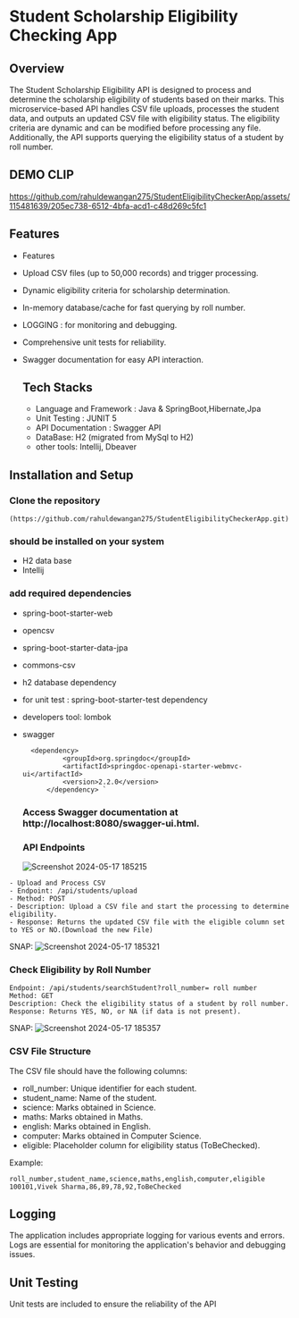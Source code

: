 # Student Scholarship Eligibility Checking App
## Overview
The Student Scholarship Eligibility API is designed to process and determine the scholarship eligibility of students based on their marks. This microservice-based API handles CSV file uploads, processes the student data, and outputs an updated CSV file with eligibility status. The eligibility criteria are dynamic and can be modified before processing any file. Additionally, the API supports querying the eligibility status of a student by roll number.

## DEMO CLIP


https://github.com/rahuldewangan275/StudentEligibilityCheckerApp/assets/115481639/205ec738-6512-4bfa-acd1-c48d269c5fc1




## Features
* Features
* Upload CSV files (up to 50,000 records) and trigger processing.
* Dynamic eligibility criteria for scholarship determination.
* In-memory database/cache for fast querying by roll number.
* LOGGING : for monitoring and debugging.
* Comprehensive unit tests for reliability.
* Swagger documentation for easy API interaction.

  ## Tech Stacks
  * Language and Framework : Java & SpringBoot,Hibernate,Jpa
  * Unit Testing : JUNIT 5
  * API Documentation : Swagger API
  * DataBase: H2 (migrated from MySql to H2)
  * other tools: Intellij, Dbeaver

## Installation and Setup

### Clone the repository  
```
(https://github.com/rahuldewangan275/StudentEligibilityCheckerApp.git)
```

### should be installed on your system
* H2 data base 
* Intellij

### add required dependencies
* spring-boot-starter-web
* opencsv
* spring-boot-starter-data-jpa
* commons-csv
* h2 database dependency
* for unit test : spring-boot-starter-test dependency
* developers tool: lombok
* swagger
  ```
  	<dependency>
			<groupId>org.springdoc</groupId>
			<artifactId>springdoc-openapi-starter-webmvc-ui</artifactId>
			<version>2.2.0</version>
		</dependency> `
  ```
  ### Access Swagger documentation at http://localhost:8080/swagger-ui.html.

  ### API Endpoints
  ![Screenshot 2024-05-17 185215](https://github.com/rahuldewangan275/StudentEligibilityCheckerApp/assets/115481639/8f4f2766-f876-4099-9b86-818c1b39a3eb)

  
```
- Upload and Process CSV
- Endpoint: /api/students/upload
- Method: POST
- Description: Upload a CSV file and start the processing to determine eligibility.
- Response: Returns the updated CSV file with the eligible column set to YES or NO.(Download the new File)
```

SNAP:
![Screenshot 2024-05-17 185321](https://github.com/rahuldewangan275/StudentEligibilityCheckerApp/assets/115481639/d2c9f610-d15d-43ad-ba34-c59bfed942b9)



### Check Eligibility by Roll Number
``` 
Endpoint: /api/students/searchStudent?roll_number= roll number
Method: GET
Description: Check the eligibility status of a student by roll number.
Response: Returns YES, NO, or NA (if data is not present).
```
SNAP:
![Screenshot 2024-05-17 185357](https://github.com/rahuldewangan275/StudentEligibilityCheckerApp/assets/115481639/06bc8b1f-8a41-41df-8fda-53f3e26efb26)

  

### CSV File Structure
 The CSV file should have the following columns:
- roll_number: Unique identifier for each student.
- student_name: Name of the student.
- science: Marks obtained in Science.
- maths: Marks obtained in Maths.
- english: Marks obtained in English.
- computer: Marks obtained in Computer Science.
- eligible: Placeholder column for eligibility status (ToBeChecked).

Example:
```
roll_number,student_name,science,maths,english,computer,eligible
100101,Vivek Sharma,86,89,78,92,ToBeChecked
```

## Logging
The application includes appropriate logging for various events and errors. Logs are essential for monitoring the application's behavior and debugging issues.

## Unit Testing
Unit tests are included to ensure the reliability of the API
  
 





  
  
  
  
  
